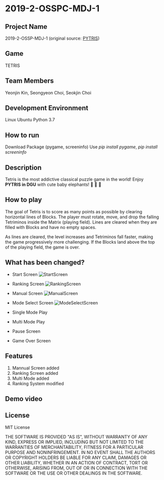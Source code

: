 # 2019-2-OSSPC-MDJ-1

## Project Name
2019-2-OSSP-MDJ-1 (original source: [PYTRIS](https://github.com/k0626089/PYTRIS))

## Game
TETRIS

## Team Members
Yeonjin Kin, Seongyeon Choi, Seokjin Choi

## Development Environment
Linux Ubuntu
Python 3.7

## How to run
Download Package (pygame, screeninfo)
Use *pip install pygame*, *pip install screeninfo*

## Description
Tetris is the most addictive classical puzzle game in the world!
Enjoy **PYTRIS in DGU** with cute baby elephants! :elephant: :elephant: :elephant:

## How to play
The goal of Tetris is to score as many points as possible by clearing horizontal lines of Blocks. The player must rotate, move, and drop the falling Tetriminos inside the Matrix (playing field). Lines are cleared when they are filled with Blocks and have no empty spaces.

As lines are cleared, the level increases and Tetriminos fall faster, making the game progressively more challenging. If the Blocks land above the top of the playing field, the game is over.

## What has been changed?
- Start Screen
![StartScreen](./READMEimages/startscreen.png)
- Ranking Screen
![RankingScreen](./READMEimages/rankingscreen.png)
- Manual Screen
![ManualScreen](./READMEimages/mannualscreen.png)
- Mode Select Screen
![ModeSelectScreen](./READMEimages/modescreen.png)
- Single Mode Play

- Multi Mode Play

- Pause Screen

- Game Over Screen


## Features
1. Mannual Screen added
2. Ranking Screen added
3. Multi Mode added
4. Ranking System modified

## Demo video


## License
MIT License

THE SOFTWARE IS PROVIDED "AS IS", WITHOUT WARRANTY OF ANY KIND, EXPRESS OR IMPLIED, INCLUDING BUT NOT LIMITED TO THE WARRANTIES OF MERCHANTABILITY, FITNESS FOR A PARTICULAR PURPOSE AND NONINFRINGEMENT. IN NO EVENT SHALL THE AUTHORS OR COPYRIGHT HOLDERS BE LIABLE FOR ANY CLAIM, DAMAGES OR OTHER LIABILITY, WHETHER IN AN ACTION OF CONTRACT, TORT OR OTHERWISE, ARISING FROM, OUT OF OR IN CONNECTION WITH THE SOFTWARE OR THE USE OR OTHER DEALINGS IN THE SOFTWARE.

